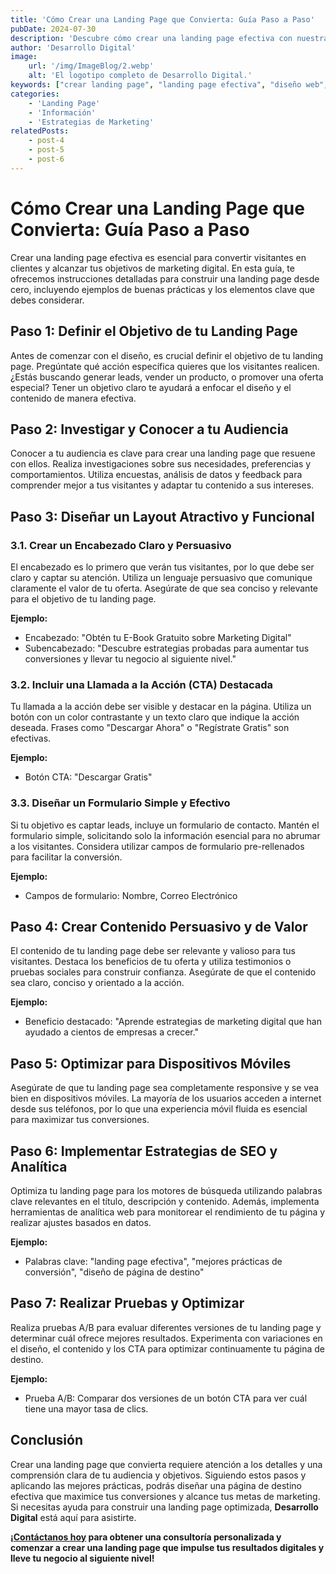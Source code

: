 ```yaml
---
title: 'Cómo Crear una Landing Page que Convierta: Guía Paso a Paso'
pubDate: 2024-07-30
description: 'Descubre cómo crear una landing page efectiva con nuestra guía paso a paso. Aprende a diseñar y desarrollar una página de destino que maximice tus conversiones con ejemplos de buenas prácticas y elementos esenciales.'
author: 'Desarrollo Digital'
image:
    url: '/img/ImageBlog/2.webp'
    alt: 'El logotipo completo de Desarrollo Digital.'
keywords: ["crear landing page", "landing page efectiva", "diseño web", "optimización de conversión", "buenas prácticas landing page", "elementos esenciales", "estrategia digital", "SEO", "guía paso a paso"]
categories:
    - 'Landing Page'
    - 'Información'
    - 'Estrategias de Marketing'
relatedPosts: 
    - post-4
    - post-5
    - post-6
---
```


# Cómo Crear una Landing Page que Convierta: Guía Paso a Paso

Crear una landing page efectiva es esencial para convertir visitantes en clientes y alcanzar tus objetivos de marketing digital. En esta guía, te ofrecemos instrucciones detalladas para construir una landing page desde cero, incluyendo ejemplos de buenas prácticas y los elementos clave que debes considerar.

## Paso 1: Definir el Objetivo de tu Landing Page

Antes de comenzar con el diseño, es crucial definir el objetivo de tu landing page. Pregúntate qué acción específica quieres que los visitantes realicen. ¿Estás buscando generar leads, vender un producto, o promover una oferta especial? Tener un objetivo claro te ayudará a enfocar el diseño y el contenido de manera efectiva.

## Paso 2: Investigar y Conocer a tu Audiencia

Conocer a tu audiencia es clave para crear una landing page que resuene con ellos. Realiza investigaciones sobre sus necesidades, preferencias y comportamientos. Utiliza encuestas, análisis de datos y feedback para comprender mejor a tus visitantes y adaptar tu contenido a sus intereses.

## Paso 3: Diseñar un Layout Atractivo y Funcional

### 3.1. Crear un Encabezado Claro y Persuasivo

El encabezado es lo primero que verán tus visitantes, por lo que debe ser claro y captar su atención. Utiliza un lenguaje persuasivo que comunique claramente el valor de tu oferta. Asegúrate de que sea conciso y relevante para el objetivo de tu landing page.

**Ejemplo:**
- Encabezado: "Obtén tu E-Book Gratuito sobre Marketing Digital"
- Subencabezado: "Descubre estrategias probadas para aumentar tus conversiones y llevar tu negocio al siguiente nivel."

### 3.2. Incluir una Llamada a la Acción (CTA) Destacada

Tu llamada a la acción debe ser visible y destacar en la página. Utiliza un botón con un color contrastante y un texto claro que indique la acción deseada. Frases como "Descargar Ahora" o "Regístrate Gratis" son efectivas.

**Ejemplo:**
- Botón CTA: "Descargar Gratis"

### 3.3. Diseñar un Formulario Simple y Efectivo

Si tu objetivo es captar leads, incluye un formulario de contacto. Mantén el formulario simple, solicitando solo la información esencial para no abrumar a los visitantes. Considera utilizar campos de formulario pre-rellenados para facilitar la conversión.

**Ejemplo:**
- Campos de formulario: Nombre, Correo Electrónico

## Paso 4: Crear Contenido Persuasivo y de Valor

El contenido de tu landing page debe ser relevante y valioso para tus visitantes. Destaca los beneficios de tu oferta y utiliza testimonios o pruebas sociales para construir confianza. Asegúrate de que el contenido sea claro, conciso y orientado a la acción.

**Ejemplo:**
- Beneficio destacado: "Aprende estrategias de marketing digital que han ayudado a cientos de empresas a crecer."

## Paso 5: Optimizar para Dispositivos Móviles

Asegúrate de que tu landing page sea completamente responsive y se vea bien en dispositivos móviles. La mayoría de los usuarios acceden a internet desde sus teléfonos, por lo que una experiencia móvil fluida es esencial para maximizar tus conversiones.

## Paso 6: Implementar Estrategias de SEO y Analítica

Optimiza tu landing page para los motores de búsqueda utilizando palabras clave relevantes en el título, descripción y contenido. Además, implementa herramientas de analítica web para monitorear el rendimiento de tu página y realizar ajustes basados en datos.

**Ejemplo:**
- Palabras clave: "landing page efectiva", "mejores prácticas de conversión", "diseño de página de destino"

## Paso 7: Realizar Pruebas y Optimizar

Realiza pruebas A/B para evaluar diferentes versiones de tu landing page y determinar cuál ofrece mejores resultados. Experimenta con variaciones en el diseño, el contenido y los CTA para optimizar continuamente tu página de destino.

**Ejemplo:**
- Prueba A/B: Comparar dos versiones de un botón CTA para ver cuál tiene una mayor tasa de clics.

## Conclusión

Crear una landing page que convierta requiere atención a los detalles y una comprensión clara de tu audiencia y objetivos. Siguiendo estos pasos y aplicando las mejores prácticas, podrás diseñar una página de destino efectiva que maximice tus conversiones y alcance tus metas de marketing. Si necesitas ayuda para construir una landing page optimizada, **Desarrollo Digital** está aquí para asistirte.

**¡[Contáctanos hoy](https://desarrollo-digital.com/servicios/landingpage/) para obtener una consultoría personalizada y comenzar a crear una landing page que impulse tus resultados digitales y lleve tu negocio al siguiente nivel!**

